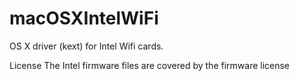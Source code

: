 # macOSXIntelWiFi
OS X driver (kext) for Intel Wifi cards.

License
The Intel firmware files are covered by the firmware license
